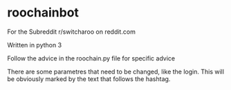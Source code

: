 # roochainbot

For the Subreddit r/switcharoo on reddit.com

Written in python 3

Follow the advice in the roochain.py file for specific advice

There are some parametres that need to be changed, like the login. This will be obviously marked by
the text that follows the hashtag.
